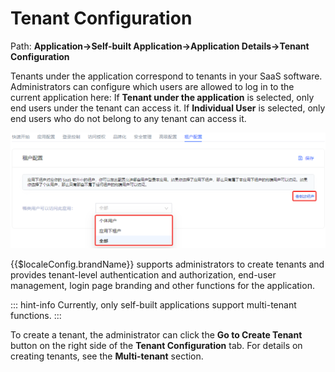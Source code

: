 # Tenant Configuration

<LastUpdated/>

Path: **Application->Self-built Application->Application Details->Tenant Configuration**

Tenants under the application correspond to tenants in your SaaS software. Administrators can configure which users are allowed to log in to the current application here: If **Tenant under the application** is selected, only end users under the tenant can access it. If **Individual User** is selected, only end users who do not belong to any tenant can access it.

![](../images/tenant-config.png)

{{$localeConfig.brandName}} supports administrators to create tenants and provides tenant-level authentication and authorization, end-user management, login page branding and other functions for the application.

::: hint-info
Currently, only self-built applications support multi-tenant functions.
:::

To create a tenant, the administrator can click the **Go to Create Tenant** button on the right side of the **Tenant Configuration** tab. For details on creating tenants, see the **Multi-tenant** section.